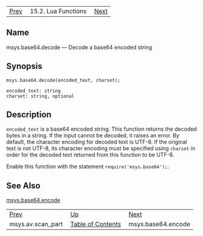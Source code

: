 |     |     |     |
| --- | --- | --- |
| [Prev](lua.ref.msys.av.scan_part)  | 15.2. Lua Functions |  [Next](lua.ref.msys.base64.encode.php) |

<a name="lua.ref.msys.base64.decode"></a>
## Name

msys.base64.decode — Decode a base64 encoded string

<a name="idp26188336"></a>
## Synopsis

`msys.base64.decode(encoded_text, charset);`

```
encoded_text: string
charset: string, optional
```
<a name="idp26191072"></a>
## Description

`encoded_text` is a base64 encoded string. This function returns the decoded bytes in a string. If the input cannot be decoded, it raises an error. By default, the character encoding for decoded text is UTF-8\. If the original text is not UTF-8, its character encoding must be specified using `charset` in order for the decoded text returned from this function to be UTF-8.

Enable this function with the statement `require('msys.base64');`.

<a name="idp26194816"></a>
## See Also

[msys.base64.encode](lua.ref.msys.base64.encode "msys.base64.encode")

|     |     |     |
| --- | --- | --- |
| [Prev](lua.ref.msys.av.scan_part)  | [Up](lua.function.details.php) |  [Next](lua.ref.msys.base64.encode.php) |
| msys.av.scan_part  | [Table of Contents](index) |  msys.base64.encode |
